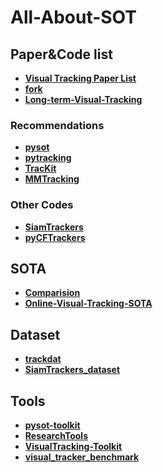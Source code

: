 # All-About-SOT

## Paper&Code list
- **[Visual Tracking Paper List](https://github.com/foolwood/benchmark_results)**
- **[fork](https://github.com/bluoluo/benchmark_results)**
- **[Long-term-Visual-Tracking](https://github.com/wangdongdut/Long-term-Visual-Tracking)**

### Recommendations
- **[pysot](https://github.com/STVIR/pysot)**
- **[pytracking](https://github.com/visionml/pytracking)**
- **[TracKit](https://github.com/researchmm/TracKit)**
- **[MMTracking](https://github.com/open-mmlab/mmtracking)**

### Other Codes
- **[SiamTrackers](https://github.com/HonglinChu/SiamTrackers)**
- **[pyCFTrackers](https://github.com/fengyang95/pyCFTrackers)**


## SOTA
- **[Comparision](https://github.com/JudasDie/Comparision)**
- **[Online-Visual-Tracking-SOTA](https://github.com/wangdongdut/Online-Visual-Tracking-SOTA)**


## Dataset
- **[trackdat](https://github.com/jvlmdr/trackdat)**
- **[SiamTrackers_dataset](https://github.com/HonglinChu/SiamTrackers#dataset)**


## Tools
- **[pysot-toolkit](https://github.com/StrangerZhang/pysot-toolkit)**
- **[ResearchTools](https://github.com/JudasDie/ResearchTools)**
- **[VisualTracking-Toolkit](https://github.com/foolwood/VisualTracking-Toolkit)**
- **[visual_tracker_benchmark](https://github.com/HonglinChu/visual_tracker_benchmark)**


##

